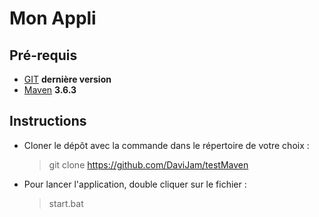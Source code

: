 # Mon Appli

## Pré-requis
   * [GIT] **dernière version**
   * [Maven] **3.6.3**
   
## Instructions
* Cloner le dépôt avec la commande dans le répertoire de votre choix :
  > git clone https://github.com/DaviJam/testMaven 
* Pour lancer l'application, double cliquer sur le fichier : 
   >  start.bat


[Maven]: <https://apache.mirrors.benatherton.com/maven/maven-3/3.6.3/binaries/apache-maven-3.6.3-bin.zip>
[GIT]: <https://git-scm.com/download/>
